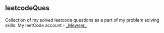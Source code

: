 ## leetcodeQues
Collection of my solved leetcode questions as a part of my problem solving skills.
My leetCode account:- [\_Mewser_](https://leetcode.com/_MEWSER_/)
